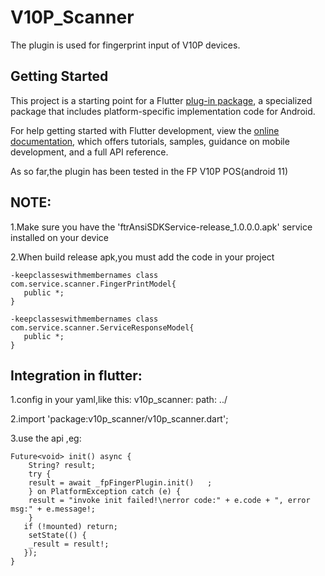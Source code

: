 # V10P_Scanner

The plugin is used for fingerprint input of   V10P devices.

## Getting Started

This project is a starting point for a Flutter
[plug-in package](https://flutter.dev/developing-packages/),
a specialized package that includes platform-specific implementation code for
Android.

For help getting started with Flutter development, view the
[online documentation](https://flutter.dev/docs), which offers tutorials,
samples, guidance on mobile development, and a full API reference.

As so far,the plugin has been tested in the FP V10P POS(android 11)

## NOTE:
1.Make sure you have the 'ftrAnsiSDKService-release_1.0.0.0.apk' service installed on your device

2.When build release apk,you must add the code in your project
~~~
-keepclasseswithmembernames class com.service.scanner.FingerPrintModel{
   public *;
}

-keepclasseswithmembernames class com.service.scanner.ServiceResponseModel{
   public *;
}
~~~
## Integration in flutter:
1.config in your yaml,like this:
v10p_scanner:
path: ../

2.import 'package:v10p_scanner/v10p_scanner.dart';

3.use the api ,eg:
~~~
Future<void> init() async {
    String? result;
    try {
    result = await _fpFingerPlugin.init()   ;
    } on PlatformException catch (e) {
    result = "invoke init failed!\nerror code:" + e.code + ", error msg:" + e.message!;
    }
   if (!mounted) return;
    setState(() {
    _result = result!;
   });
}
~~~   
     
    




